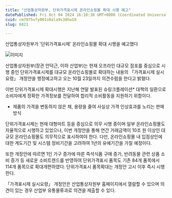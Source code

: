 ```yaml
---
title: "산업통상자원부, 단위가격표시제 온라인쇼핑몰 확대 시행 예고"
datePublished: Fri Oct 04 2024 16:10:38 GMT+0000 (Coordinated Universal Time)
cuid: cm7075vfy001s0ala9s38hw10
slug: 6821

---
```



산업통상자원부가 '단위가격표시제' 온라인쇼핑몰 확대 시행을 예고했다

![이미지](https://cdn.hashnode.com/res/hashnode/image/upload/v1739261116335/4402571b-db1b-4f18-98c4-4fb115743fb6.png)

산업통상자원부(장관 안덕근, 이하 산업부)는 현재 오프라인 대규모 점포를 중심으로 시행 중인 단위가격표시제를 대규모 온라인쇼핑몰로 확대하는 내용의 「가격표시제 실시요령」 개정안을 행정예고하고 오는 10월 23일까지 의견수렴을 한다고 밝혔다.

이번 단위가격표시제 확대시행은 지난해 연말 발표된 슈링크플레이션* 대책의 일환으로 소비자에게 정확한 가격정보를 전달하여 합리적 소비활동을 지원하기 위함이다.

* 제품의 가격을 변동하지 않은 채, 용량을 줄여 사실상 가격 인상효과를 노리는 판매방식

단위가격표시제는 현재 대형마트 등을 중심으로 의무 시행 중이며 일부 온라인쇼핑몰도 자율적으로 시행하고 있었으나, 이번 개정안을 통해 연간 거래금액이 10조 원 이상인 대규모 온라인쇼핑몰도 의무적으로 표시하여야 한다. 다만, 온라인쇼핑몰 내 입점상인에 대한 계도기간 및 시스템 정비기간을 고려하여 1년의 유예기간을 가질 예정이다.

또한 개정안에 따르면 1인 가구 증가에 따른 즉석식품 구매 증가, 반려동물 관련 상품 소비 증가 등 새로운 소비트렌드를 반영하여 단위가격표시 품목도 기존 84개 품목에서 114개 품목으로 확대개편하였다. 단위가격표시 품목확대는 개정안 고시 이후 즉시 시행한다.

「가격표시제 실시요령」 개정안은 산업통상자원부 홈페이지에서 열람할 수 있으며 의견이 있는 경우 산업부 유통물류과로 의견을 제출할 수 있다.